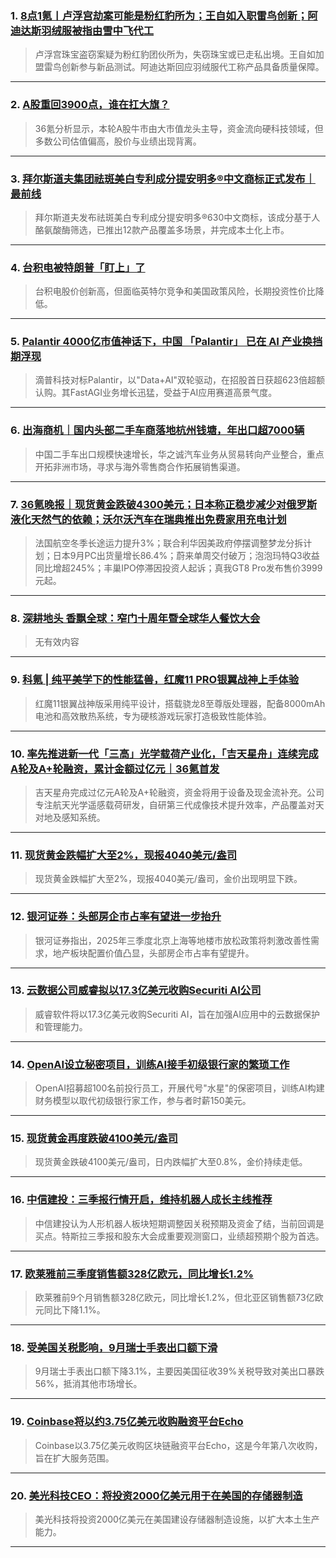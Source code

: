 ### 1. [8点1氪丨卢浮宫劫案可能是粉红豹所为；王自如入职雷鸟创新；阿迪达斯羽绒服被指由雪中飞代工](https://36kr.com/p/3519591279942784?f=rss)

> 卢浮宫珠宝盗窃案疑为粉红豹团伙所为，失窃珠宝或已走私出境。王自如加盟雷鸟创新参与新品测试。阿迪达斯回应羽绒服代工称产品具备质量保障。

---


### 2. [A股重回3900点，谁在扛大旗？](https://36kr.com/p/3518978136054917?f=rss)

> 36氪分析显示，本轮A股牛市由大市值龙头主导，资金流向硬科技领域，但多数公司估值偏高，股价与业绩出现背离。

---


### 3. [拜尔斯道夫集团祛斑美白专利成分提安明多®中文商标正式发布｜最前线](https://36kr.com/p/3518857453984649?f=rss)

> 拜尔斯道夫发布祛斑美白专利成分提安明多®630中文商标，该成分基于人酪氨酸酶筛选，已推出12款产品覆盖多场景，并完成本土化上市。

---


### 4. [台积电被特朗普「盯上」了](https://36kr.com/p/3518783521741960?f=rss)

> 台积电股价创新高，但面临英特尔竞争和美国政策风险，长期投资性价比降低。

---


### 5. [Palantir 4000亿市值神话下，中国 「Palantir」 已在 AI 产业换挡期浮现](https://36kr.com/p/3518782283848838?f=rss)

> 滴普科技对标Palantir，以"Data+AI"双轮驱动，在招股首日获超623倍超额认购。其FastAGI业务增长迅猛，受益于AI应用赛道高景气度。

---


### 6. [出海商机｜国内头部二手车商落地杭州钱塘，年出口超7000辆](https://36kr.com/p/3518750045265029?f=rss)

> 中国二手车出口规模快速增长，华之诚汽车业务从贸易转向产业整合，重点开拓非洲市场，寻求与海外零售商合作拓展销售渠道。

---


### 7. [36氪晚报｜现货黄金跌破4300美元；日本称正稳步减少对俄罗斯液化天然气的依赖；沃尔沃汽车在瑞典推出免费家用充电计划](https://36kr.com/p/3518739128949641?f=rss)

> 法国航空冬季长途运力提升3%；联合利华因美政府停摆调整梦龙分拆计划；日本9月PC出货量增长86.4%；蔚来单周交付破万；泡泡玛特Q3收益同比增超245%；丰巢IPO停滞因投资人起诉；真我GT8 Pro发布售价3999元起。

---


### 8. [深耕地头 香飘全球：窄门十周年暨全球华人餐饮大会](https://36kr.com/p/3518429347666822?f=rss)

> 无有效内容

---


### 9. [科氪 | 纯平美学下的性能猛兽，红魔11 PRO银翼战神上手体验](https://36kr.com/p/3518399568911239?f=rss)

> 红魔11银翼战神版采用纯平设计，搭载骁龙8至尊版处理器，配备8000mAh电池和高效散热系统，专为硬核游戏玩家打造极致性能体验。

---


### 10. [率先推进新一代「三高」光学载荷产业化，「吉天星舟」连续完成A轮及A+轮融资，累计金额过亿元｜36氪首发](https://36kr.com/p/3518391556692870?f=rss)

> 吉天星舟完成过亿元A轮及A+轮融资，资金将用于设备及现金流补充。公司专注航天光学遥感载荷研发，自研第三代成像技术提升效率，产品覆盖对天对地及感知系统。

---


### 11. [现货黄金跌幅扩大至2%，现报4040美元/盎司](https://36kr.com/newsflashes/3519605523880833?f=rss)

> 现货黄金跌幅扩大至2%，现报4040美元/盎司，金价出现明显下跌。

---


### 12. [银河证券：头部房企市占率有望进一步抬升](https://36kr.com/newsflashes/3519602599189636?f=rss)

> 银河证券指出，2025年三季度北京上海等地楼市放松政策将刺激改善性需求，地产板块配置价值凸显，头部房企市占率有望提升。

---


### 13. [云数据公司威睿拟以17.3亿美元收购Securiti AI公司](https://36kr.com/newsflashes/3519600769309569?f=rss)

> 威睿软件将以17.3亿美元收购Securiti AI，旨在加强AI应用中的云数据保护和管理能力。

---


### 14. [OpenAI设立秘密项目，训练AI接手初级银行家的繁琐工作](https://36kr.com/newsflashes/3519599945718916?f=rss)

> OpenAI招募超100名前投行员工，开展代号"水星"的保密项目，训练AI构建财务模型以取代初级银行家工作，参与者时薪150美元。

---


### 15. [现货黄金再度跌破4100美元/盎司](https://36kr.com/newsflashes/3519598739512452?f=rss)

> 现货黄金跌破4100美元/盎司，日内跌幅扩大至0.8%，金价持续走低。

---


### 16. [中信建投：三季报行情开启，维持机器人成长主线推荐](https://36kr.com/newsflashes/3519598460787843?f=rss)

> 中信建投认为人形机器人板块短期调整因关税预期及资金了结，当前回调是买点。特斯拉三季报和股东大会成重要观测窗口，业绩超预期个股为首选。

---


### 17. [欧莱雅前三季度销售额328亿欧元，同比增长1.2%](https://36kr.com/newsflashes/3519596136553608?f=rss)

> 欧莱雅前9个月销售额328亿欧元，同比增长1.2%，但北亚区销售额73亿欧元同比下降1.1%。

---


### 18. [受美国关税影响，9月瑞士手表出口额下滑](https://36kr.com/newsflashes/3519594171964550?f=rss)

> 9月瑞士手表出口额下降3.1%，主要因美国征收39%关税导致对美出口暴跌56%，抵消其他市场增长。

---


### 19. [Coinbase将以约3.75亿美元收购融资平台Echo](https://36kr.com/newsflashes/3519592907299977?f=rss)

> Coinbase以3.75亿美元收购区块链融资平台Echo，这是今年第八次收购，旨在扩大服务范围。

---


### 20. [美光科技CEO：将投资2000亿美元用于在美国的存储器制造](https://36kr.com/newsflashes/3519591965203592?f=rss)

> 美光科技将投资2000亿美元在美国建设存储器制造设施，以扩大本土生产能力。

---

